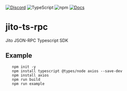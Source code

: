[![Discord](https://img.shields.io/discord/938287290806042626?label=Discord&logo=discord&style=flat&color=7289DA)](https://discord.gg/jTSmEzaR)
![TypeScript](https://img.shields.io/badge/TypeScript-4.5.4-3178C6?logo=typescript&logoColor=white)
![npm](https://img.shields.io/npm/v/package_name?label=npm&logo=npm)
[![Docs](https://img.shields.io/badge/Docs-Typescript-blue?logo=typescript)](https://www.typescriptlang.org/docs/)

# jito-ts-rpc
Jito JSON-RPC Typescript SDK

## Example
```
   npm init -y
   npm install typescript @types/node axios --save-dev
   npm install axios
   npm run build
   npm run example
```

